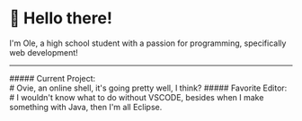 # 👋 Hello there!

I'm Ole, a high school student with a passion for programming, specifically web development!
<hr>
##### Current Project:<br># Ovie, an online shell, it's going pretty well, I think?
##### Favorite Editor:<br># I wouldn't know what to do without VSCODE, besides when I make something with Java, then I'm all Eclipse.
